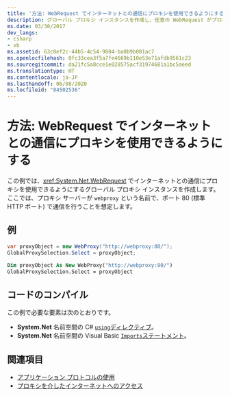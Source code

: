 ```yaml
---
title: '方法: WebRequest でインターネットとの通信にプロキシを使用できるようにする'
description: グローバル プロキシ インスタンスを作成し、任意の WebRequest がプロキシを使用して .NET Framework でインターネットと通信できるようにする方法について学習します。
ms.date: 03/30/2017
dev_langs:
- csharp
- vb
ms.assetid: 63c0ef2c-44b5-4c54-9804-ba0b9b001ac7
ms.openlocfilehash: 0fc33cea3f5a7fe4669b110e53e71afdb9561c23
ms.sourcegitcommit: da21fc5a8cce1e028575acf31974681a1bc5aeed
ms.translationtype: HT
ms.contentlocale: ja-JP
ms.lasthandoff: 06/08/2020
ms.locfileid: "84502536"
---
```

# <a name="how-to-enable-a-webrequest-to-use-a-proxy-to-communicate-with-the-internet"></a>方法: WebRequest でインターネットとの通信にプロキシを使用できるようにする

この例では、<xref:System.Net.WebRequest> でインターネットとの通信にプロキシを使用できるようにするグローバル プロキシ インスタンスを作成します。 ここでは、プロキシ サーバーが `webproxy` という名前で、ポート 80 (標準 HTTP ポート) で通信を行うことを想定します。

## <a name="example"></a>例

```csharp
var proxyObject = new WebProxy("http://webproxy:80/");
GlobalProxySelection.Select = proxyObject;
```

```vb
Dim proxyObject As New WebProxy("http://webproxy:80/")
GlobalProxySelection.Select = proxyObject
```

## <a name="compiling-the-code"></a>コードのコンパイル

この例で必要な要素は次のとおりです。

- **System.Net** 名前空間の C# [`using`ディレクティブ](../../csharp/language-reference/keywords/using-directive.md)。
- **System.Net** 名前空間の Visual Basic [`Imports`ステートメント](../../visual-basic/language-reference/statements/imports-statement-net-namespace-and-type.md)。

## <a name="see-also"></a>関連項目

- [アプリケーション プロトコルの使用](using-application-protocols.md)
- [プロキシを介したインターネットへのアクセス](accessing-the-internet-through-a-proxy.md)
